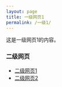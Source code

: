 ```yaml
---
layout: page
title: 一级网页1
permalink: /一级1/
---
```


这是一级网页1的内容。

### 二级网页
- [二级网页1](/一级1/二级1/)
- [二级网页2](/一级1/二级2/)
